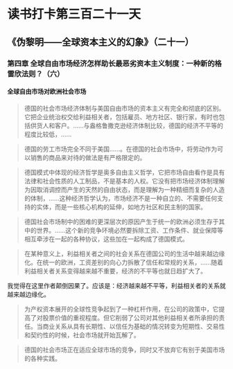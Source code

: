 读书打卡第三百二十一天
===
《伪黎明——全球资本主义的幻象》（二十一）
---

### 第四章 全球自由市场经济怎样助长最恶劣资本主义制度：一种新的格雷欣法则？（六）

#### 全球自由市场对欧洲社会市场

> 德国的社会市场经济体制与美国自由市场的资本主义有完全和彻底的区别。它把企业统治权交给利益相关者，包括雇员、地方社区、银行家，有时也包括供货人和客户。……与盎格鲁撒克逊经济体制比较，德国的经济不平等的程度比较低，……

> 德国的劳工市场完全不同于美国……。在德国的社会市场中，将劳动作为可以销售的商品来对待的做法是有严格限定的。

> 德国模式中体现的经济哲学是奥多自由主义哲学，它把市场自由看作是具有法律和社会性质的人工制品，不是基本的人权。它没有把市场经济体制理解为因取消调控而产生的天然的自由状态，而是理解为一种精细而复杂的人造的体制，……这种经济哲学认为，市场经济不是一种自立的、不需要任何支持的实体，而是一些核心机构的延伸，如地方社区和民主制的国家。

> 德国社会市场制中的困难的更深层次的原因产生于统一的欧洲必须生存于其中的世界。……这个新的竞争环境必然要拆除工资、工作条件、就业保障等相互牵涉在一起的各种协议，这些加在一起构成了德国模式。

> 在某种意义上，利益相关者之间的社会关系在德国公司的生活中越来越边缘化。在统一的欧洲，工资差别的向心力拆散了信任和常规的关系，……随着利益相关者关系变得越来越不重要，经济的不平等也就日趋扩大了。

我觉得在这里作者颠倒因果了。应该是：经济越来越不平等，利益相关者的关系就越来越边缘化。

> 为产权资本展开的全球性竞争起到了一种杠杆作用，在公司的政策中，它提高了对股票价值的重视程度。但它削弱了公司对其他利益相关者所承担的责任。当商业关系从具有长期性、以信任为基础的情况转变为短期性、交易性和契约性的时候，社会市场就开始瓦解了。

> 德国的社会市场正在适应全球市场的竞争，同时又不放弃它有别于美国市场的各种实践。